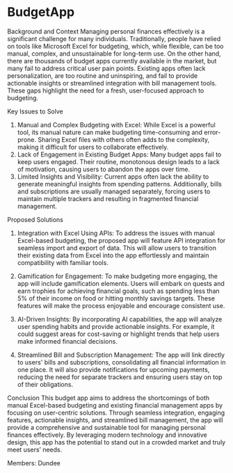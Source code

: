 # BudgetApp

Background and Context
Managing personal finances effectively is a significant challenge for many individuals. Traditionally, people have relied on tools like Microsoft Excel for budgeting, which, while flexible, can be too manual, complex, and unsustainable for long-term use. On the other hand, there are thousands of budget apps currently available in the market, but many fail to address critical user pain points. Existing apps often lack personalization, are too routine and uninspiring, and fail to provide actionable insights or streamlined integration with bill management tools. These gaps highlight the need for a fresh, user-focused approach to budgeting.

Key Issues to Solve
1.	Manual and Complex Budgeting with Excel: While Excel is a powerful tool, its manual nature can make budgeting time-consuming and error-prone. Sharing Excel files with others often adds to the complexity, making it difficult for users to collaborate effectively.
2.	Lack of Engagement in Existing Budget Apps: Many budget apps fail to keep users engaged. Their routine, monotonous design leads to a lack of motivation, causing users to abandon the apps over time.
3.	Limited Insights and Visibility: Current apps often lack the ability to generate meaningful insights from spending patterns. Additionally, bills and subscriptions are usually managed separately, forcing users to maintain multiple trackers and resulting in fragmented financial management.

Proposed Solutions
1.	Integration with Excel Using APIs: To address the issues with manual Excel-based budgeting, the proposed app will feature API integration for seamless import and export of data. This will allow users to transition their existing data from Excel into the app effortlessly and maintain compatibility with familiar tools.

2.	Gamification for Engagement: To make budgeting more engaging, the app will include gamification elements. Users will embark on quests and earn trophies for achieving financial goals, such as spending less than 5% of their income on food or hitting monthly savings targets. These features will make the process enjoyable and encourage consistent use.

3.	AI-Driven Insights: By incorporating AI capabilities, the app will analyze user spending habits and provide actionable insights. For example, it could suggest areas for cost-saving or highlight trends that help users make informed financial decisions.

4.	Streamlined Bill and Subscription Management: The app will link directly to users' bills and subscriptions, consolidating all financial information in one place. It will also provide notifications for upcoming payments, reducing the need for separate trackers and ensuring users stay on top of their obligations.

Conclusion
This budget app aims to address the shortcomings of both manual Excel-based budgeting and existing financial management apps by focusing on user-centric solutions. Through seamless integration, engaging features, actionable insights, and streamlined bill management, the app will provide a comprehensive and sustainable tool for managing personal finances effectively. By leveraging modern technology and innovative design, this app has the potential to stand out in a crowded market and truly meet users’ needs.

Members:
Dundee
